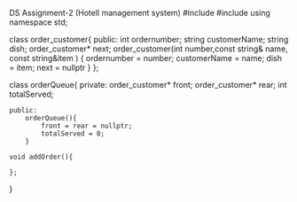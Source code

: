 DS Assignment-2 (Hotell management system)
#include <iostream>
#include <string>
using namespace std;

class order_customer{
    public:
        int ordernumber;
        string customerName;
        string dish;
        order_customer* next;
    order_customer(int number,const string& name, const string&item ) {
        ordernumber = number;
        customerName = name;
        dish = item;
        next = nullptr
    }
};


class orderQueue{
    private:
        order_customer* front;
        order_customer* rear;
        int totalServed;

    public:
        orderQueue(){
            front = rear = nullptr;
            totalServed = 0;
        }
    
    void addOrder(){
        
    };
}
